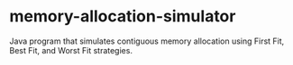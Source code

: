 # memory-allocation-simulator
Java program that simulates contiguous memory allocation using First Fit, Best Fit, and Worst Fit strategies.
